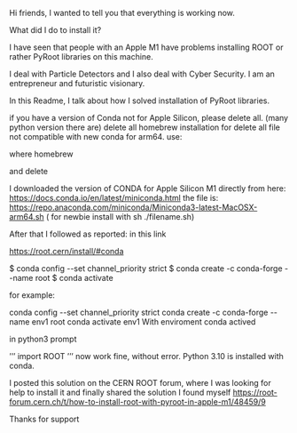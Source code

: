 Hi friends, I wanted to tell you that everything is working now.

What did I do to install it?

I have seen that people with an Apple M1 have problems installing ROOT or rather PyRoot libraries on this machine.

I deal with Particle Detectors and I also deal with Cyber Security.
I am an entrepreneur and futuristic visionary.

In this Readme, I talk about how I solved installation of PyRoot libraries.



if you have a version of Conda not for Apple Silicon, please delete all.
(many python version there are)
delete all homebrew installation for delete all file not compatible with new conda for arm64.
use:

where homebrew

and delete

I downloaded the version of CONDA for Apple Silicon M1 directly from here:
https://docs.conda.io/en/latest/miniconda.html 
the file is:
https://repo.anaconda.com/miniconda/Miniconda3-latest-MacOSX-arm64.sh
( for newbie install with sh ./filename.sh)

After that I followed as reported:
in this link

https://root.cern/install/#conda


$ conda config --set channel_priority strict 
$ conda create -c conda-forge --name <my-environment> root 
$ conda activate <my-environment>
  
for example:
  
conda config --set channel_priority strict 
conda create -c conda-forge --name env1 root 
conda activate env1
With enviroment conda actived

in python3 prompt

’’’
import ROOT
’’’
now work fine, without error.
Python 3.10 is installed with conda.

I posted this solution on the CERN ROOT forum, where I was looking for help to install it and finally shared the solution I found myself
https://root-forum.cern.ch/t/how-to-install-root-with-pyroot-in-apple-m1/48459/9

Thanks for support
